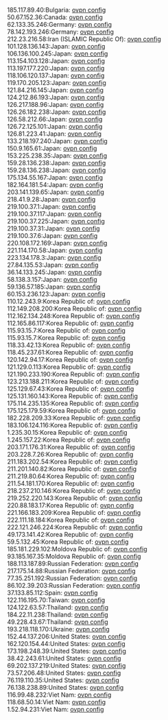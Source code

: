 185.117.89.40:Bulgaria: [ovpn config](vpn/185_117_89_40.ovpn)  
50.67.152.36:Canada: [ovpn config](vpn/50_67_152_36.ovpn)  
62.133.35.246:Germany: [ovpn config](vpn/62_133_35_246.ovpn)  
78.142.193.246:Germany: [ovpn config](vpn/78_142_193_246.ovpn)  
212.23.216.58:Iran (ISLAMIC Republic Of): [ovpn config](vpn/212_23_216_58.ovpn)  
101.128.136.143:Japan: [ovpn config](vpn/101_128_136_143.ovpn)  
106.136.100.245:Japan: [ovpn config](vpn/106_136_100_245.ovpn)  
113.154.103.128:Japan: [ovpn config](vpn/113_154_103_128.ovpn)  
113.197.177.220:Japan: [ovpn config](vpn/113_197_177_220.ovpn)  
118.106.120.137:Japan: [ovpn config](vpn/118_106_120_137.ovpn)  
119.170.205.123:Japan: [ovpn config](vpn/119_170_205_123.ovpn)  
121.84.216.145:Japan: [ovpn config](vpn/121_84_216_145.ovpn)  
124.212.86.193:Japan: [ovpn config](vpn/124_212_86_193.ovpn)  
126.217.188.96:Japan: [ovpn config](vpn/126_217_188_96.ovpn)  
126.26.182.238:Japan: [ovpn config](vpn/126_26_182_238.ovpn)  
126.58.212.66:Japan: [ovpn config](vpn/126_58_212_66.ovpn)  
126.72.125.101:Japan: [ovpn config](vpn/126_72_125_101.ovpn)  
126.81.223.41:Japan: [ovpn config](vpn/126_81_223_41.ovpn)  
133.218.197.240:Japan: [ovpn config](vpn/133_218_197_240.ovpn)  
150.9.165.61:Japan: [ovpn config](vpn/150_9_165_61.ovpn)  
153.225.238.35:Japan: [ovpn config](vpn/153_225_238_35.ovpn)  
159.28.136.238:Japan: [ovpn config](vpn/159_28_136_238.ovpn)  
159.28.136.238:Japan: [ovpn config](vpn/159_28_136_238.ovpn)  
175.134.55.167:Japan: [ovpn config](vpn/175_134_55_167.ovpn)  
182.164.181.54:Japan: [ovpn config](vpn/182_164_181_54.ovpn)  
203.141.139.65:Japan: [ovpn config](vpn/203_141_139_65.ovpn)  
218.41.9.28:Japan: [ovpn config](vpn/218_41_9_28.ovpn)  
219.100.37.1:Japan: [ovpn config](vpn/219_100_37_1.ovpn)  
219.100.37.117:Japan: [ovpn config](vpn/219_100_37_117.ovpn)  
219.100.37.225:Japan: [ovpn config](vpn/219_100_37_225.ovpn)  
219.100.37.31:Japan: [ovpn config](vpn/219_100_37_31.ovpn)  
219.100.37.6:Japan: [ovpn config](vpn/219_100_37_6.ovpn)  
220.108.172.169:Japan: [ovpn config](vpn/220_108_172_169.ovpn)  
221.114.170.58:Japan: [ovpn config](vpn/221_114_170_58.ovpn)  
223.134.178.3:Japan: [ovpn config](vpn/223_134_178_3.ovpn)  
27.84.135.53:Japan: [ovpn config](vpn/27_84_135_53.ovpn)  
36.14.133.245:Japan: [ovpn config](vpn/36_14_133_245.ovpn)  
58.138.3.157:Japan: [ovpn config](vpn/58_138_3_157.ovpn)  
59.136.57.185:Japan: [ovpn config](vpn/59_136_57_185.ovpn)  
60.153.236.123:Japan: [ovpn config](vpn/60_153_236_123.ovpn)  
110.12.243.9:Korea Republic of: [ovpn config](vpn/110_12_243_9.ovpn)  
112.149.208.200:Korea Republic of: [ovpn config](vpn/112_149_208_200.ovpn)  
112.162.134.248:Korea Republic of: [ovpn config](vpn/112_162_134_248.ovpn)  
112.165.86.117:Korea Republic of: [ovpn config](vpn/112_165_86_117.ovpn)  
115.93.15.7:Korea Republic of: [ovpn config](vpn/115_93_15_7.ovpn)  
115.93.15.7:Korea Republic of: [ovpn config](vpn/115_93_15_7.ovpn)  
118.33.42.13:Korea Republic of: [ovpn config](vpn/118_33_42_13.ovpn)  
118.45.237.61:Korea Republic of: [ovpn config](vpn/118_45_237_61.ovpn)  
120.142.94.17:Korea Republic of: [ovpn config](vpn/120_142_94_17.ovpn)  
121.129.0.113:Korea Republic of: [ovpn config](vpn/121_129_0_113.ovpn)  
121.190.233.190:Korea Republic of: [ovpn config](vpn/121_190_233_190.ovpn)  
123.213.188.211:Korea Republic of: [ovpn config](vpn/123_213_188_211.ovpn)  
125.129.67.43:Korea Republic of: [ovpn config](vpn/125_129_67_43.ovpn)  
125.131.160.143:Korea Republic of: [ovpn config](vpn/125_131_160_143.ovpn)  
175.114.235.135:Korea Republic of: [ovpn config](vpn/175_114_235_135.ovpn)  
175.125.179.59:Korea Republic of: [ovpn config](vpn/175_125_179_59.ovpn)  
182.228.209.33:Korea Republic of: [ovpn config](vpn/182_228_209_33.ovpn)  
183.106.124.116:Korea Republic of: [ovpn config](vpn/183_106_124_116.ovpn)  
1.235.30.15:Korea Republic of: [ovpn config](vpn/1_235_30_15.ovpn)  
1.245.157.22:Korea Republic of: [ovpn config](vpn/1_245_157_22.ovpn)  
203.171.176.31:Korea Republic of: [ovpn config](vpn/203_171_176_31.ovpn)  
203.228.7.26:Korea Republic of: [ovpn config](vpn/203_228_7_26.ovpn)  
211.183.202.54:Korea Republic of: [ovpn config](vpn/211_183_202_54.ovpn)  
211.201.140.82:Korea Republic of: [ovpn config](vpn/211_201_140_82.ovpn)  
211.219.80.64:Korea Republic of: [ovpn config](vpn/211_219_80_64.ovpn)  
211.54.181.170:Korea Republic of: [ovpn config](vpn/211_54_181_170.ovpn)  
218.237.210.146:Korea Republic of: [ovpn config](vpn/218_237_210_146.ovpn)  
219.252.220.143:Korea Republic of: [ovpn config](vpn/219_252_220_143.ovpn)  
220.88.183.17:Korea Republic of: [ovpn config](vpn/220_88_183_17.ovpn)  
221.166.183.209:Korea Republic of: [ovpn config](vpn/221_166_183_209.ovpn)  
222.111.18.184:Korea Republic of: [ovpn config](vpn/222_111_18_184.ovpn)  
222.121.246.224:Korea Republic of: [ovpn config](vpn/222_121_246_224.ovpn)  
49.173.141.42:Korea Republic of: [ovpn config](vpn/49_173_141_42.ovpn)  
59.5.132.45:Korea Republic of: [ovpn config](vpn/59_5_132_45.ovpn)  
185.181.229.102:Moldova Republic of: [ovpn config](vpn/185_181_229_102.ovpn)  
93.185.167.35:Moldova Republic of: [ovpn config](vpn/93_185_167_35.ovpn)  
188.113.187.89:Russian Federation: [ovpn config](vpn/188_113_187_89.ovpn)  
217.175.14.88:Russian Federation: [ovpn config](vpn/217_175_14_88.ovpn)  
77.35.251.192:Russian Federation: [ovpn config](vpn/77_35_251_192.ovpn)  
86.102.39.203:Russian Federation: [ovpn config](vpn/86_102_39_203.ovpn)  
37.133.85.112:Spain: [ovpn config](vpn/37_133_85_112.ovpn)  
122.116.195.70:Taiwan: [ovpn config](vpn/122_116_195_70.ovpn)  
124.122.63.57:Thailand: [ovpn config](vpn/124_122_63_57.ovpn)  
184.22.11.238:Thailand: [ovpn config](vpn/184_22_11_238.ovpn)  
49.228.43.67:Thailand: [ovpn config](vpn/49_228_43_67.ovpn)  
193.218.118.170:Ukraine: [ovpn config](vpn/193_218_118_170.ovpn)  
152.44.137.206:United States: [ovpn config](vpn/152_44_137_206.ovpn)  
162.120.154.44:United States: [ovpn config](vpn/162_120_154_44.ovpn)  
173.198.248.39:United States: [ovpn config](vpn/173_198_248_39.ovpn)  
38.42.243.61:United States: [ovpn config](vpn/38_42_243_61.ovpn)  
69.202.137.219:United States: [ovpn config](vpn/69_202_137_219.ovpn)  
73.57.206.48:United States: [ovpn config](vpn/73_57_206_48.ovpn)  
76.119.110.35:United States: [ovpn config](vpn/76_119_110_35.ovpn)  
76.138.238.89:United States: [ovpn config](vpn/76_138_238_89.ovpn)  
116.99.48.232:Viet Nam: [ovpn config](vpn/116_99_48_232.ovpn)  
118.68.50.14:Viet Nam: [ovpn config](vpn/118_68_50_14.ovpn)  
1.52.94.231:Viet Nam: [ovpn config](vpn/1_52_94_231.ovpn)  
